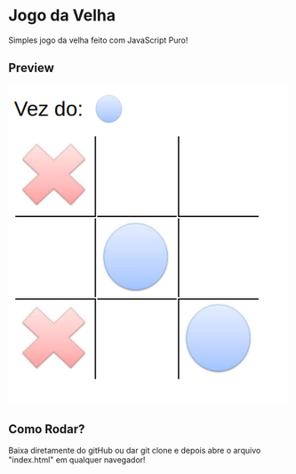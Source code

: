 # Jogo da Velha
Simples jogo da velha feito com JavaScript Puro!

## Preview
<img src="img/img-readme.png" width="700">

## Como Rodar?
Baixa diretamente do gitHub ou dar git clone e depois abre o arquivo "index.html" em qualquer navegador!
